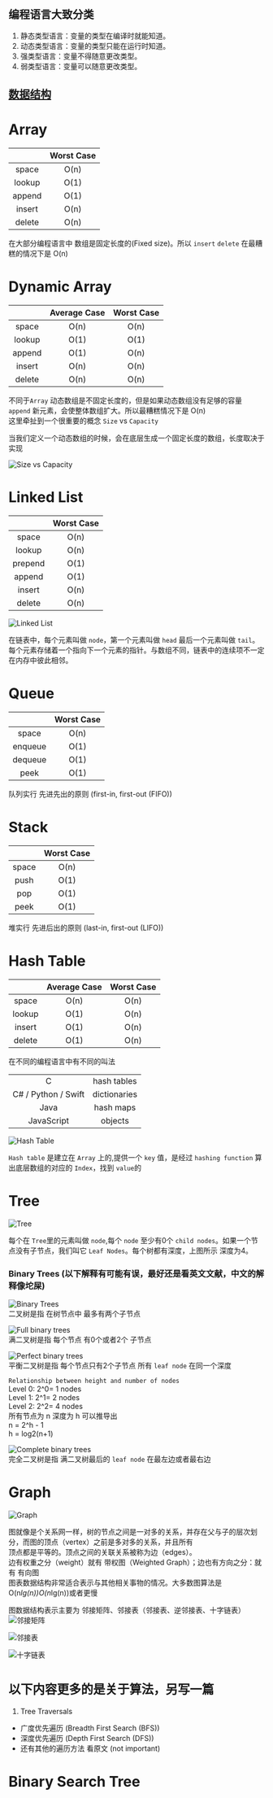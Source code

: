 ## 编程语言大致分类

1. 静态类型语言：变量的类型在编译时就能知道。  
2. 动态类型语言：变量的类型只能在运行时知道。   
3. 强类型语言：变量不得随意更改类型。  
4. 弱类型语言：变量可以随意更改类型。 




## [数据结构](https://www.interviewcake.com/data-structures-reference)


 # Array 
 
|             |  Worst Case |
|  :-------:  |  :-------:  |
|  space      |  O(n)       |
|  lookup     |  O(1)       |
|  append     |  O(1)       |
|  insert     |  O(n)       |
|  delete     |  O(n)       |

在大部分编程语言中 数组是固定长度的(Fixed size)。所以 `insert` `delete` 在最糟糕的情况下是 O(n)





 # Dynamic Array

|             |  Average Case   |  Worst Case  |
|  :-------:  |  :-----------:  |  :--------:  |
|  space      |  O(n)           |  O(n)        |
|  lookup     |  O(1)           |  O(1)        |
|  append     |  O(1)           |  O(n)        |
|  insert     |  O(n)           |  O(n)        |
|  delete     |  O(n)           |  O(n)        |

不同于`Array` 动态数组是不固定长度的，但是如果动态数组没有足够的容量 `append` 新元素，会使整体数组扩大。所以最糟糕情况下是 O(n)  
这里牵扯到一个很重要的概念 `Size` vs `Capacity`

当我们定义一个动态数组的时候，会在底层生成一个固定长度的数组，长度取决于实现  
  
![Size vs Capacity](https://www.interviewcake.com/images/svgs/dynamic_arrays__capacity_size_end_index.svg?bust=183)





 # Linked List

|             |  Worst Case |
|  :-------:  |  :-------:  |
|  space      |  O(n)       |
|  lookup     |  O(n)       |
|  prepend    |  O(1)       |
|  append     |  O(1)       |
|  insert     |  O(n)       |
|  delete     |  O(n)       |  

![Linked List](https://cdn-images-1.medium.com/max/1600/1*1vMrgnKUU2ujVS7CEx52kw.png)

在链表中，每个元素叫做 `node`，第一个元素叫做 `head` 最后一个元素叫做 `tail`。每个元素存储着一个指向下一个元素的指针。与数组不同，链表中的连续项不一定在内存中彼此相邻。





 # Queue

|             |  Worst Case |
|  :-------:  |  :-------:  |
|  space      |  O(n)       |
|  enqueue    |  O(1)       |
|  dequeue    |  O(1)       |
|  peek       |  O(1)       | 

队列实行 先进先出的原则 (first-in, first-out (FIFO))





 # Stack

|             |  Worst Case |
|  :-------:  |  :-------:  |
|  space      |  O(n)       |
|  push       |  O(1)       |
|  pop        |  O(1)       |
|  peek       |  O(1)       | 

堆实行 先进后出的原则 (last-in, first-out (LIFO))





 # Hash Table

|             |  Average Case   |  Worst Case  |
|  :-------:  |  :-----------:  |  :--------:  |
|  space      |  O(n)           |  O(n)        |
|  lookup     |  O(1)           |  O(n)        |
|  insert     |  O(1)           |  O(n)        |
|  delete     |  O(1)           |  O(n)        |

在不同的编程语言中有不同的叫法  

|                       |                |
|  :-------:            |  :-------:     |
|  C                    |  hash tables   |
|  C# / Python / Swift  |  dictionaries  |
|  Java                 |  hash maps     |
|  JavaScript           |  objects       | 

![Hash Table](https://www.interviewcake.com/images/svgs/cs_for_hackers__hash_tables_lies_key_labeled.svg?bust=183)  

`Hash table` 是建立在 `Array` 上的,提供一个 `key` 值，是经过 `hashing function` 算出底层数组的对应的 `Index`，找到 `value`的





 # Tree

![Tree](https://www.interviewcake.com/images/svgs/trees__depth_height.svg?bust=183)

每个在 `Tree`里的元素叫做 `node`,每个 `node` 至少有0个 `child nodes`。如果一个节点没有子节点，我们叫它 `Leaf Nodes`。每个树都有深度，上图所示 深度为4。  

### Binary Trees (以下解释有可能有误，最好还是看英文文献，中文的解释像坨屎)

![Binary Trees](https://www.interviewcake.com/images/svgs/trees__binary_non_binary.svg?bust=183)  
二叉树是指 在树节点中 最多有两个子节点  

![Full binary trees](https://www.interviewcake.com/images/svgs/trees__full_binary.svg?bust=183)  
满二叉树是指 每个节点 有0个或者2个 子节点  

![Perfect binary trees](https://www.interviewcake.com/images/svgs/trees__perfect_binary.svg?bust=183)  
平衡二叉树是指 每个节点只有2个子节点 所有 `leaf node` 在同一个深度  
 
`Relationship between height and number of nodes`  
 Level 0: 2^0= 1 nodes  
 Level 1: 2^1= 2 nodes  
 Level 2: 2^2= 4 nodes  
 所有节点为 n 深度为 h 可以推导出  
 n = 2^h - 1  
 h = log2(n+1)

![Complete binary trees](https://www.interviewcake.com/images/svgs/trees__complete_binary.svg?bust=183)  
完全二叉树是指 满二叉树最后的 `leaf node` 在最左边或者最右边
  

# Graph
![Graph](https://www.interviewcake.com/images/svgs/graph_coloring__nodes_and_edges.svg?bust=195)  

图就像是个关系网一样，树的节点之间是一对多的关系，并存在父与子的层次划分，而图的顶点（vertex）之前是多对多的关系，并且所有  
顶点都是平等的。顶点之间的关联关系被称为边（edges）。  
边有权重之分（weight）就有 带权图（Weighted Graph）；边也有方向之分：就有 有向图  
图表数据结构非常适合表示与其他相关事物的情况。大多数图算法是 O(n*lg(n))O(n*lg(n))或者更慢  

图数据结构表示主要为 邻接矩阵、邻接表（邻接表、逆邻接表、十字链表）
![邻接矩阵](https://mmbiz.qpic.cn/mmbiz_png/NtO5sialJZGosRUW6ToEL0P3VKYqaQiaaV0y4Ozk1W47oyL3ssuFWtDP6Z91VRLLpRvB5iazeOV42LjF7EHhjnJaQ/640?wx_fmt=png&tp=webp&wxfrom=5&wx_lazy=1&wx_co=1)  

![邻接表](https://mmbiz.qpic.cn/mmbiz_png/NtO5sialJZGosRUW6ToEL0P3VKYqaQiaaVY4zMoTbJH2J4AuknyLHOGBribE1k5MReDS60l5rjtj9pKwws181aaqg/640?wx_fmt=png&tp=webp&wxfrom=5&wx_lazy=1&wx_co=1)  

![十字链表](https://mmbiz.qpic.cn/mmbiz_png/NtO5sialJZGosRUW6ToEL0P3VKYqaQiaaVoKoEIaI2QZlLbXkSYm8QkGjM3V7ExPPnFc9uic0Y5tzQMAicub7qQibeQ/640?wx_fmt=png&tp=webp&wxfrom=5&wx_lazy=1&wx_co=1)


# `以下内容更多的是关于算法，另写一篇`     
1. Tree Traversals
  + 广度优先遍历 (Breadth First Search (BFS))  
  + 深度优先遍历 (Depth First Search (DFS))
  + 还有其他的遍历方法 看原文 (not important)  
# Binary Search Tree

